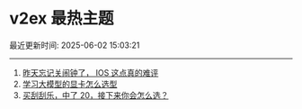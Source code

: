 # v2ex 最热主题

最近更新时间: 2025-06-02 15:03:21

--- 
1. [昨天忘记关闹钟了， IOS 这点真的难评](https://www.v2ex.com/t/1135788) 
2. [学习大模型的显卡怎么选型](https://www.v2ex.com/t/1135792) 
3. [买刮刮乐，中了 20，接下来你会怎么选？](https://www.v2ex.com/t/1135800) 
